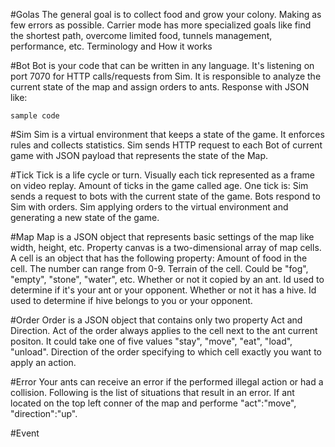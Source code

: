 #Golas
The general goal is to collect food and grow your colony. Making as few errors as possible. Carrier mode has more specialized goals like find the shortest path, overcome limited food, tunnels management, performance, etc.
Terminology and How it works

#Bot
Bot is your code that can be written in any language. It's listening on port 7070 for HTTP calls/requests from Sim. It is responsible to analyze the current state of the map and assign orders to ants. Response with JSON like: 
```
sample code
```

#Sim
Sim is a virtual environment that keeps a state of the game. It enforces rules and collects statistics. Sim sends HTTP request to each Bot of current game with JSON payload that represents the state of the Map.

#Tick
Tick is a life cycle or turn. Visually each tick represented as a frame on video replay. Amount of ticks in the game called age. One tick is: 
Sim sends a request to bots with the current state of the game.
Bots respond to Sim with orders.
Sim applying orders to the virtual environment and generating a new state of the game.

#Map
Map is a JSON object that represents basic settings of the map like width, height,  etc. Property canvas is a two-dimensional array of map cells. A cell is an object that has the following property:
Amount of food in the cell. The number can range from 0-9.
Terrain of the cell. Could be "fog", "empty", "stone", "water", etc.
  Whether or not it copied by an ant. Id used to determine if it's your ant or your opponent.
Whether or not it has a hive. Id used to determine if hive belongs to you or your opponent.

#Order
Order is a JSON object that contains only two property Act and Direction. Act of the order always applies to the cell next to the ant current positon. It could take one of five values "stay", "move",  "eat", "load", "unload".
Direction of the order specifying to which cell exactly you want to apply an action.

#Error
Your ants can receive an error if the performed illegal action or had a collision. Following is the list of situations that result in an error.
If ant located on the top left conner of the map and performe "act":"move", "direction":"up".

#Event